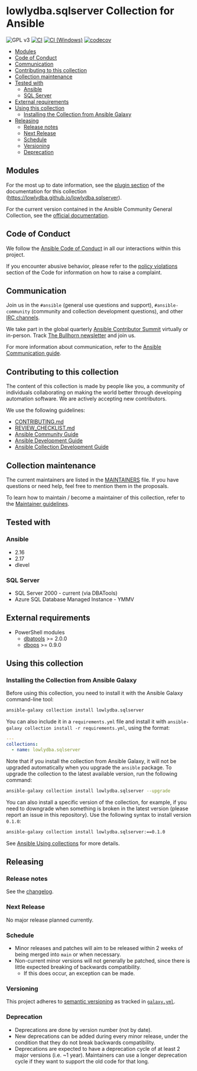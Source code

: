 # lowlydba.sqlserver Collection for Ansible<!-- omit in toc -->

![GPL v3](https://img.shields.io/github/license/lowlydba/lowlydba.sqlserver)
[![CI](https://github.com/lowlydba/lowlydba.sqlserver/actions/workflows/ansible-test.yml/badge.svg)](https://github.com/lowlydba/lowlydba.sqlserver/actions/workflows/ansible-test.yml)
[![CI (Windows)](https://github.com/lowlydba/lowlydba.sqlserver/actions/workflows/ansible-test-windows.yml/badge.svg)](https://github.com/lowlydba/lowlydba.sqlserver/actions/workflows/ansible-test-windows.yml)
[![codecov](https://codecov.io/gh/lowlydba/lowlydba.sqlserver/branch/main/graph/badge.svg?token=3TW3VBCn9N)](https://codecov.io/gh/lowlydba/lowlydba.sqlserver)

- [Modules](#modules)
- [Code of Conduct](#code-of-conduct)
- [Communication](#communication)
- [Contributing to this collection](#contributing-to-this-collection)
- [Collection maintenance](#collection-maintenance)
- [Tested with](#tested-with)
  - [Ansible](#ansible)
  - [SQL Server](#sql-server)
- [External requirements](#external-requirements)
- [Using this collection](#using-this-collection)
  - [Installing the Collection from Ansible Galaxy](#installing-the-collection-from-ansible-galaxy)
- [Releasing](#releasing)
  - [Release notes](#release-notes)
  - [Next Release](#next-release)
  - [Schedule](#schedule)
  - [Versioning](#versioning)
  - [Deprecation](#deprecation)

## Modules

For the most up to date information, see the [plugin section](https://lowlydba.github.io/lowlydba.sqlserver/branch/main/collections/lowlydba/sqlserver/index.html#plugins-in-lowlydba-sqlserver) of the documentation for this collection (<https://lowlydba.github.io/lowlydba.sqlserver>).

For the current version contained in the Ansible Community General Collection, see the [official documentation](https://docs.ansible.com/ansible/latest/collections/lowlydba/sqlserver/index.html).

## Code of Conduct

We follow the [Ansible Code of Conduct](https://docs.ansible.com/ansible/devel/community/code_of_conduct.html) in all our interactions within this project.

If you encounter abusive behavior, please refer to the [policy violations](https://docs.ansible.com/ansible/devel/community/code_of_conduct.html#policy-violations) section of the Code for information on how to raise a complaint.

## Communication

Join us in the `#ansible` (general use questions and support), `#ansible-community` (community and collection development questions), and other [IRC channels](https://docs.ansible.com/ansible/devel/community/communication.html#irc-channels).

We take part in the global quarterly [Ansible Contributor Summit](https://github.com/ansible/community/wiki/Contributor-Summit) virtually or in-person. Track [The Bullhorn newsletter](https://eepurl.com/gZmiEP) and join us.

For more information about communication, refer to the [Ansible Communication guide](https://docs.ansible.com/ansible/devel/community/communication.html).

## Contributing to this collection

The content of this collection is made by people like you, a community of individuals collaborating on making the world better through developing automation software. We are actively accepting new contributors.

We use the following guidelines:

- [CONTRIBUTING.md](CONTRIBUTING.md)
- [REVIEW_CHECKLIST.md](REVIEW_CHECKLIST.md)
- [Ansible Community Guide](https://docs.ansible.com/ansible/latest/community/index.html)
- [Ansible Development Guide](https://docs.ansible.com/ansible/devel/dev_guide/index.html)
- [Ansible Collection Development Guide](https://docs.ansible.com/ansible/devel/dev_guide/developing_collections.html#contributing-to-collections)

## Collection maintenance

The current maintainers are listed in the [MAINTAINERS](MAINTAINERS) file. If you have questions or need help, feel free to mention them in the proposals.

To learn how to maintain / become a maintainer of this collection, refer to the [Maintainer guidelines](MAINTAINING.md).

## Tested with

### Ansible

- 2.16
- 2.17
- dlevel

### SQL Server

- SQL Server 2000 - current (via DBATools)
- Azure SQL Database Managed Instance - YMMV

## External requirements

- PowerShell modules
  - [dbatools][dbatools] >= 2.0.0
  - [dbops][dbops] >= 0.9.0

## Using this collection

### Installing the Collection from Ansible Galaxy

Before using this collection, you need to install it with the Ansible Galaxy command-line tool:

```bash
ansible-galaxy collection install lowlydba.sqlserver
```

You can also include it in a `requirements.yml` file and install it with `ansible-galaxy collection install -r requirements.yml`, using the format:

```yaml
---
collections:
  - name: lowlydba.sqlserver
```

Note that if you install the collection from Ansible Galaxy, it will not be upgraded automatically when you upgrade the `ansible` package. To upgrade the collection to the latest available version, run the following command:

```bash
ansible-galaxy collection install lowlydba.sqlserver --upgrade
```

You can also install a specific version of the collection, for example, if you need to downgrade when something is broken in the latest version (please report an issue in this repository). Use the following syntax to install version `0.1.0`:

```bash
ansible-galaxy collection install lowlydba.sqlserver:==0.1.0
```

See [Ansible Using collections](https://docs.ansible.com/ansible/devel/user_guide/collections_using.html) for more details.

## Releasing

### Release notes

See the [changelog](https://github.com/lowlydba/lowlydba.sqlserver/tree/main/CHANGELOG.rst).

### Next Release

No major release planned currently.

### Schedule

- Minor releases and patches will aim to be released within 2 weeks of being merged into `main` or when necessary.
- Non-current minor versions will not generally be patched, since there is little expected breaking of backwards compatibility.
  - If this does occur, an exception can be made.

### Versioning

This project adheres to [semantic versioning](https://semver.org/) as tracked in [`galaxy.yml`](https://github.com/lowlydba/lowlydba.sqlserver/blob/main/galaxy.yml).

### Deprecation

- Deprecations are done by version number (not by date).
- New deprecations can be added during every minor release, under the condition that they do not break backwards compatibility.
- Deprecations are expected to have a deprecation cycle of at least 2 major versions (i.e. ~1 year). Maintainers can use a longer deprecation cycle if they want to support the old code for that long.

<!-- Link shortcuts -->
[dbatools]: https://dbatools.io
[dbops]: https://github.com/dataplat/dbops
